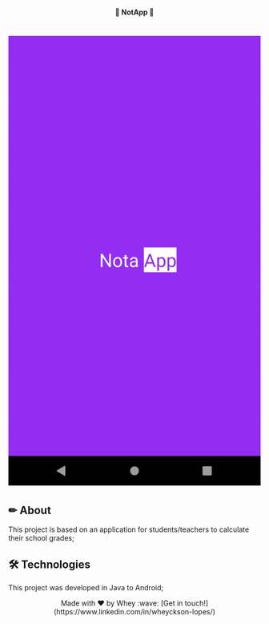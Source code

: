 <h4 align="center"> 
	🚀 NotApp 🚀 
</h4>  

<h1 align="center">
    <img alt="NotApp" title="#NotApp" src="./notappgif.gif" />
</h1>

## ✏ About

This project is based on an application for students/teachers to calculate their school grades;

## 🛠 Technologies

This project was developed in Java to Android;

<p align="center">
Made with ♥ by Whey :wave: [Get in touch!](https://www.linkedin.com/in/wheyckson-lopes/)
</p>
